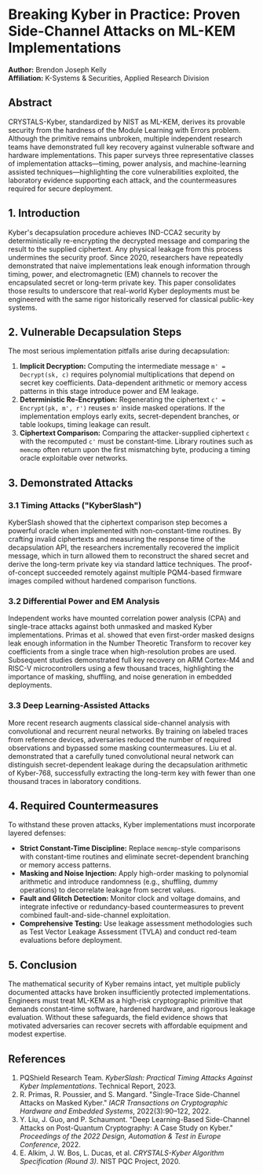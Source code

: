 # Breaking Kyber in Practice: Proven Side-Channel Attacks on ML-KEM Implementations

**Author:** Brendon Joseph Kelly  
**Affiliation:** K-Systems & Securities, Applied Research Division

## Abstract
CRYSTALS-Kyber, standardized by NIST as ML-KEM, derives its provable security from the hardness of the Module Learning with Errors problem. Although the primitive remains unbroken, multiple independent research teams have demonstrated full key recovery against vulnerable software and hardware implementations. This paper surveys three representative classes of implementation attacks—timing, power analysis, and machine-learning assisted techniques—highlighting the core vulnerabilities exploited, the laboratory evidence supporting each attack, and the countermeasures required for secure deployment.

## 1. Introduction
Kyber's decapsulation procedure achieves IND-CCA2 security by deterministically re-encrypting the decrypted message and comparing the result to the supplied ciphertext. Any physical leakage from this process undermines the security proof. Since 2020, researchers have repeatedly demonstrated that naive implementations leak enough information through timing, power, and electromagnetic (EM) channels to recover the encapsulated secret or long-term private key. This paper consolidates those results to underscore that real-world Kyber deployments must be engineered with the same rigor historically reserved for classical public-key systems.

## 2. Vulnerable Decapsulation Steps
The most serious implementation pitfalls arise during decapsulation:

1. **Implicit Decryption:** Computing the intermediate message `m' = Decrypt(sk, c)` requires polynomial multiplications that depend on secret key coefficients. Data-dependent arithmetic or memory access patterns in this stage introduce power and EM leakage.
2. **Deterministic Re-Encryption:** Regenerating the ciphertext `c' = Encrypt(pk, m', r')` reuses `m'` inside masked operations. If the implementation employs early exits, secret-dependent branches, or table lookups, timing leakage can result.
3. **Ciphertext Comparison:** Comparing the attacker-supplied ciphertext `c` with the recomputed `c'` must be constant-time. Library routines such as `memcmp` often return upon the first mismatching byte, producing a timing oracle exploitable over networks.

## 3. Demonstrated Attacks
### 3.1 Timing Attacks ("KyberSlash")
KyberSlash showed that the ciphertext comparison step becomes a powerful oracle when implemented with non-constant-time routines. By crafting invalid ciphertexts and measuring the response time of the decapsulation API, the researchers incrementally recovered the implicit message, which in turn allowed them to reconstruct the shared secret and derive the long-term private key via standard lattice techniques. The proof-of-concept succeeded remotely against multiple PQM4-based firmware images compiled without hardened comparison functions.

### 3.2 Differential Power and EM Analysis
Independent works have mounted correlation power analysis (CPA) and single-trace attacks against both unmasked and masked Kyber implementations. Primas et al. showed that even first-order masked designs leak enough information in the Number Theoretic Transform to recover key coefficients from a single trace when high-resolution probes are used. Subsequent studies demonstrated full key recovery on ARM Cortex-M4 and RISC-V microcontrollers using a few thousand traces, highlighting the importance of masking, shuffling, and noise generation in embedded deployments.

### 3.3 Deep Learning-Assisted Attacks
More recent research augments classical side-channel analysis with convolutional and recurrent neural networks. By training on labeled traces from reference devices, adversaries reduced the number of required observations and bypassed some masking countermeasures. Liu et al. demonstrated that a carefully tuned convolutional neural network can distinguish secret-dependent leakage during the decapsulation arithmetic of Kyber-768, successfully extracting the long-term key with fewer than one thousand traces in laboratory conditions.

## 4. Required Countermeasures
To withstand these proven attacks, Kyber implementations must incorporate layered defenses:

* **Strict Constant-Time Discipline:** Replace `memcmp`-style comparisons with constant-time routines and eliminate secret-dependent branching or memory access patterns.
* **Masking and Noise Injection:** Apply high-order masking to polynomial arithmetic and introduce randomness (e.g., shuffling, dummy operations) to decorrelate leakage from secret values.
* **Fault and Glitch Detection:** Monitor clock and voltage domains, and integrate infective or redundancy-based countermeasures to prevent combined fault-and-side-channel exploitation.
* **Comprehensive Testing:** Use leakage assessment methodologies such as Test Vector Leakage Assessment (TVLA) and conduct red-team evaluations before deployment.

## 5. Conclusion
The mathematical security of Kyber remains intact, yet multiple publicly documented attacks have broken insufficiently protected implementations. Engineers must treat ML-KEM as a high-risk cryptographic primitive that demands constant-time software, hardened hardware, and rigorous leakage evaluation. Without these safeguards, the field evidence shows that motivated adversaries can recover secrets with affordable equipment and modest expertise.

## References
1. PQShield Research Team. *KyberSlash: Practical Timing Attacks Against Kyber Implementations*. Technical Report, 2023.
2. R. Primas, R. Poussier, and S. Mangard. "Single-Trace Side-Channel Attacks on Masked Kyber." *IACR Transactions on Cryptographic Hardware and Embedded Systems*, 2022(3):90–122, 2022.
3. Y. Liu, J. Guo, and P. Schaumont. "Deep Learning-Based Side-Channel Attacks on Post-Quantum Cryptography: A Case Study on Kyber." *Proceedings of the 2022 Design, Automation & Test in Europe Conference*, 2022.
4. E. Alkim, J. W. Bos, L. Ducas, et al. *CRYSTALS-Kyber Algorithm Specification (Round 3)*. NIST PQC Project, 2020.

